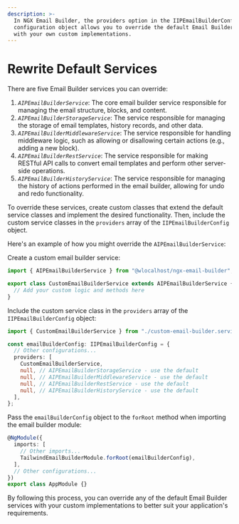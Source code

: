 ```yaml
---
description: >-
  In NGX Email Builder, the providers option in the IIPEmailBuilderConfig
  configuration object allows you to override the default Email Builder services
  with your own custom implementations.
---
```


# Rewrite Default Services

There are five Email Builder services you can override:

1. _`AIPEmailBuilderService`_: The core email builder service responsible for managing the email structure, blocks, and content.
2. _`AIPEmailBuilderStorageService`_: The service responsible for managing the storage of email templates, history records, and other data.
3. _`AIPEmailBuilderMiddlewareService`_: The service responsible for handling middleware logic, such as allowing or disallowing certain actions (e.g., adding a new block).
4. _`AIPEmailBuilderRestService`_: The service responsible for making RESTful API calls to convert email templates and perform other server-side operations.
5. _`AIPEmailBuilderHistoryService`_: The service responsible for managing the history of actions performed in the email builder, allowing for undo and redo functionality.

To override these services, create custom classes that extend the default service classes and implement the desired functionality. Then, include the custom service classes in the `providers` array of the `IIPEmailBuilderConfig` object.

Here's an example of how you might override the `AIPEmailBuilderService`:

Create a custom email builder service:

```typescript
import { AIPEmailBuilderService } from "@wlocalhost/ngx-email-builder";

export class CustomEmailBuilderService extends AIPEmailBuilderService {
  // Add your custom logic and methods here
}
```

Include the custom service class in the `providers` array of the `IIPEmailBuilderConfig` object:

```typescript
import { CustomEmailBuilderService } from "./custom-email-builder.service";

const emailBuilderConfig: IIPEmailBuilderConfig = {
  // Other configurations...
  providers: [
    CustomEmailBuilderService,
    null, // AIPEmailBuilderStorageService - use the default
    null, // AIPEmailBuilderMiddlewareService - use the default
    null, // AIPEmailBuilderRestService - use the default
    null, // AIPEmailBuilderHistoryService - use the default
  ],
};
```

Pass the `emailBuilderConfig` object to the `forRoot` method when importing the email builder module:

```typescript
@NgModule({
  imports: [
    // Other imports...
    TailwindEmailBuilderModule.forRoot(emailBuilderConfig),
  ],
  // Other configurations...
})
export class AppModule {}
```

By following this process, you can override any of the default Email Builder services with your custom implementations to better suit your application's requirements.

